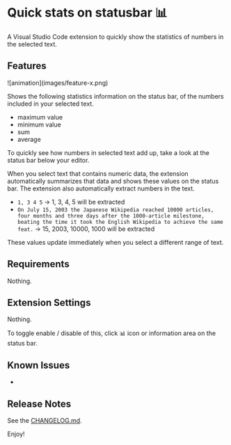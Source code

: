 # Quick stats on statusbar 📊

A Visual Studio Code extension to quickly show the statistics of numbers in the selected text.

## Features

![animation]\(images/feature-x.png\)

Shows the following statistics information on the status bar, of the numbers included in your selected text.

* maximum value
* minimum value
* sum
* average

To quickly see how numbers in selected text add up, take a look at the status bar below your editor.

When you select text that contains numeric data, the extension automatically summarizes that data and shows these values on the status bar. The extension also automatically extract numbers in the text.

* `1, 3 4 5` → 1, 3, 4, 5 will be extracted
* `On July 15, 2003 the Japanese Wikipedia reached 10000 articles, four months and three days after the 1000-article milestone, beating the time it took the English Wikipedia to achieve the same feat.` → 15, 2003, 10000, 1000 will be extracted

These values update immediately when you select a different range of text.

## Requirements

Nothing.

## Extension Settings

Nothing.

To toggle enable / disable of this, click 📊 icon or information area on the status bar.

## Known Issues

*

## Release Notes

See the [CHANGELOG.md](CHANGELOG.md).

Enjoy!
